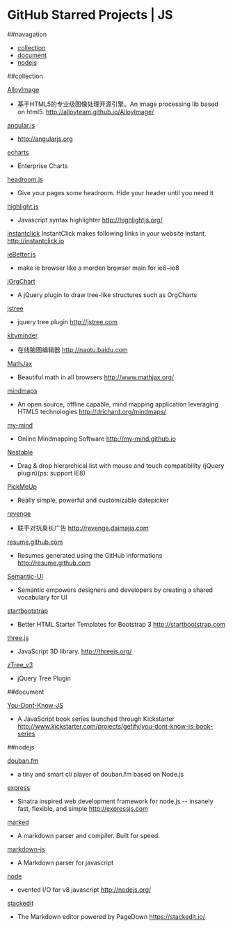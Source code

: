GitHub Starred Projects | JS
============================

##navagation
- [collection](#collection)
- [document](#document)
- [nodejs](#nodejs)

##collection

[AlloyImage](https://github.com/AlloyTeam/AlloyImage)
- 基于HTML5的专业级图像处理开源引擎。An image processing lib based on html5. http://alloyteam.github.io/AlloyImage/

[angular.js](https://github.com/angular/angular.js)
- http://angularjs.org

[echarts](https://github.com/ecomfe/echarts)
- Enterprise Charts

[headroom.js](https://github.com/WickyNilliams/headroom.js)
- Give your pages some headroom. Hide your header until you need it

[highlight.js](https://github.com/isagalaev/highlight.js)
- Javascript syntax highlighter http://highlightjs.org/

[instantclick](https://github.com/dieulot/instantclick)
InstantClick makes following links in your website instant. 
http://instantclick.io

[ieBetter.js](https://github.com/zhangxinxu/ieBetter.js)
- make ie browser like a morden browser main for ie6~ie8

[jOrgChart](https://github.com/wesnolte/jOrgChart)
- A jQuery plugin to draw tree-like structures such as OrgCharts

[jstree](https://github.com/vakata/jstree)
- jquery tree plugin 
http://jstree.com

[kityminder](https://github.com/fex-team/kityminder)
- 在线脑图编辑器 http://naotu.baidu.com

[MathJax](https://github.com/mathjax/MathJax)
- Beautiful math in all browsers 
http://www.mathjax.org/

[mindmaps](https://github.com/drichard/mindmaps)
- An open source, offline capable, mind mapping application leveraging HTML5 technologies
http://drichard.org/mindmaps/

[my-mind](https://github.com/ondras/my-mind)
- Online Mindmapping Software 
http://my-mind.github.io

[Nestable](https://github.com/jasonruesch/Nestable)
- Drag & drop hierarchical list with mouse and touch compatibility (jQuery plugin)(ps: support IE8)

[PickMeUp](https://github.com/nazar-pc/PickMeUp)
- Really simple, powerful and customizable datepicker

[revenge](https://github.com/daimajia/revenge)
- 联手对抗臭长广告 http://revenge.daimajia.com

[resume.github.com](https://github.com/resume/resume.github.com)
- Resumes generated using the GitHub informations 
http://resume.github.com

[Semantic-UI](https://github.com/Semantic-Org/Semantic-UI)
- Semantic empowers designers and developers by creating a shared vocabulary for UI

[startbootstrap](https://github.com/IronSummitMedia/startbootstrap)
- Better HTML Starter Templates for Bootstrap 3  http://startbootstrap.com

[three.js](https://github.com/mrdoob/three.js)
- JavaScript 3D library. http://threejs.org/

[zTree_v3](https://github.com/zTree/zTree_v3)
- jQuery Tree Plugin

##document

[You-Dont-Know-JS](https://github.com/getify/You-Dont-Know-JS)
- A JavaScript book series launched through Kickstarter
http://www.kickstarter.com/projects/getify/you-dont-know-js-book-series

##nodejs

[douban.fm](https://github.com/turingou/douban.fm)
- a tiny and smart cli player of douban.fm based on Node.js

[express](https://github.com/visionmedia/express)
- Sinatra inspired web development framework for node.js -- insanely fast, flexible, and simple 
http://expressjs.com

[marked](https://github.com/chjj/marked)
- A markdown parser and compiler. Built for speed.

[markdown-js](https://github.com/evilstreak/markdown-js)
- A Markdown parser for javascript

[node](https://github.com/joyent/node)
- evented I/O for v8 javascript 
http://nodejs.org/

[stackedit](https://github.com/benweet/stackedit)
- The Markdown editor powered by PageDown 
https://stackedit.io/

